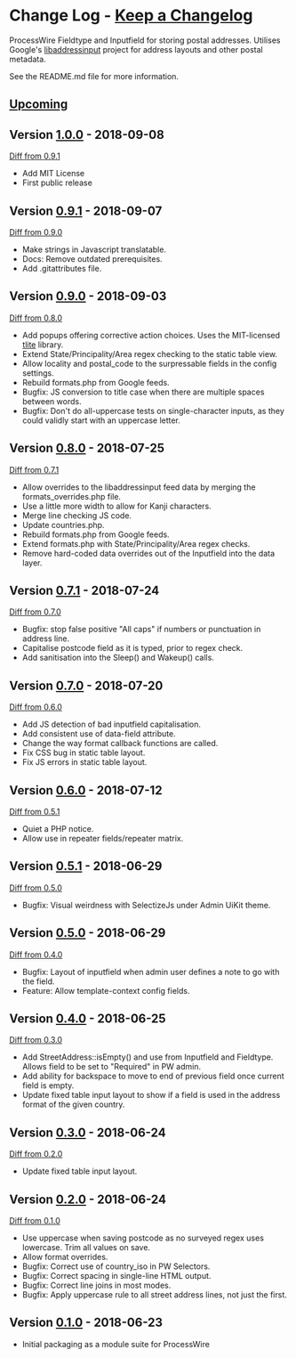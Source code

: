 # **Change Log** - [Keep a Changelog]

ProcessWire Fieldtype and Inputfield for storing postal addresses. Utilises Google's [libaddressinput] project for
address layouts and other postal metadata.

See the README.md file for more information.

## [Upcoming]


## Version [1.0.0] - 2018-09-08

[Diff from 0.9.1]

- Add MIT License
- First public release


## Version [0.9.1] - 2018-09-07

[Diff from 0.9.0]

- Make strings in Javascript translatable.
- Docs: Remove outdated prerequisites.
- Add .gitattributes file.


## Version [0.9.0] - 2018-09-03

[Diff from 0.8.0]

- Add popups offering corrective action choices. Uses the MIT-licensed [tlite] library.
- Extend State/Principality/Area regex checking to the static table view.
- Allow locality and postal_code to the surpressable fields in the config settings.
- Rebuild formats.php from Google feeds.
- Bugfix: JS conversion to title case when there are multiple spaces between words.
- Bugfix: Don't do all-uppercase tests on single-character inputs, as they could validly start with an uppercase letter.

## Version [0.8.0] - 2018-07-25

[Diff from 0.7.1]

- Allow overrides to the libaddressinput feed data by merging the formats_overrides.php file.
- Use a little more width to allow for Kanji characters.
- Merge line checking JS code.
- Update countries.php.
- Rebuild formats.php from Google feeds.
- Extend formats.php with State/Principality/Area regex checks.
- Remove hard-coded data overrides out of the Inputfield into the data layer.


## Version [0.7.1] - 2018-07-24

[Diff from 0.7.0]

- Bugfix: stop false positive "All caps" if numbers or punctuation in address line.
- Capitalise postcode field as it is typed, prior to regex check.
- Add sanitisation into the Sleep() and Wakeup() calls.


## Version [0.7.0] - 2018-07-20

[Diff from 0.6.0]

- Add JS detection of bad inputfield capitalisation.
- Add consistent use of data-field attribute.
- Change the way format callback functions are called.
- Fix CSS bug in static table layout.
- Fix JS errors in static table layout.


## Version [0.6.0] - 2018-07-12

[Diff from 0.5.1]

- Quiet a PHP notice.
- Allow use in repeater fields/repeater matrix.


## Version [0.5.1] - 2018-06-29

[Diff from 0.5.0]

- Bugfix: Visual weirdness with SelectizeJs under Admin UiKit theme.


## Version [0.5.0] - 2018-06-29

[Diff from 0.4.0]

- Bugfix: Layout of inputfield when admin user defines a note to go with the field.
- Feature: Allow template-context config fields.


## Version [0.4.0] - 2018-06-25

[Diff from 0.3.0]

- Add StreetAddress::isEmpty() and use from Inputfield and Fieldtype. Allows field to be set to "Required" in PW admin.
- Add ability for backspace to move to end of previous field once current field is empty.
- Update fixed table input layout to show if a field is used in the address format of the given country.


## Version [0.3.0] - 2018-06-24

[Diff from 0.2.0]

- Update fixed table input layout.


## Version [0.2.0] - 2018-06-24

[Diff from 0.1.0]

- Use uppercase when saving postcode as no surveyed regex uses lowercase. Trim all values on save.
- Allow format overrides.
- Bugfix: Correct use of country_iso in PW Selectors.
- Bugfix: Correct spacing in single-line HTML output.
- Bugfix: Correct line joins in most modes.
- Bugfix: Apply uppercase rule to all street address lines, not just the first.

## Version [0.1.0] - 2018-06-23

- Initial packaging as a module suite for ProcessWire

[Keep a Changelog]: http://keepachangelog.com/en/1.0.0/
[libaddressinput]: https://github.com/googlei18n/libaddressinput
[tlite]: https://github.com/chrisdavies/tlite
[Upcoming]: https://bitbucket.org/netcarver/fieldtypestreetaddress/branches/compare/HEAD..1.0.0
[1.0.0]: https://bitbucket.org/netcarver/fieldtypestreetaddress/src/1.0.0/
[Diff from 0.9.1]: https://bitbucket.org/netcarver/fieldtypestreetaddress/branches/compare/1.0.0..0.9.1#diff
[0.9.1]: https://bitbucket.org/netcarver/fieldtypestreetaddress/src/0.9.1/
[Diff from 0.9.0]: https://bitbucket.org/netcarver/fieldtypestreetaddress/branches/compare/0.9.1..0.9.0#diff
[0.9.0]: https://bitbucket.org/netcarver/fieldtypestreetaddress/src/0.9.0/
[Diff from 0.8.0]: https://bitbucket.org/netcarver/fieldtypestreetaddress/branches/compare/0.9.0..0.8.0#diff
[0.8.0]: https://bitbucket.org/netcarver/fieldtypestreetaddress/src/0.8.0/
[Diff from 0.7.1]: https://bitbucket.org/netcarver/fieldtypestreetaddress/branches/compare/0.8.0..0.7.1#diff
[0.7.1]: https://bitbucket.org/netcarver/fieldtypestreetaddress/src/0.7.1/
[Diff from 0.7.0]: https://bitbucket.org/netcarver/fieldtypestreetaddress/branches/compare/0.7.1..0.7.0#diff
[0.7.0]: https://bitbucket.org/netcarver/fieldtypestreetaddress/src/0.7.0/
[Diff from 0.6.0]: https://bitbucket.org/netcarver/fieldtypestreetaddress/branches/compare/0.7.0..0.6.0#diff
[0.6.0]: https://bitbucket.org/netcarver/fieldtypestreetaddress/src/0.6.0/
[Diff from 0.5.1]: https://bitbucket.org/netcarver/fieldtypestreetaddress/branches/compare/0.6.0..0.5.1#diff
[0.5.1]: https://bitbucket.org/netcarver/fieldtypestreetaddress/src/0.5.1/
[Diff from 0.5.0]: https://bitbucket.org/netcarver/fieldtypestreetaddress/branches/compare/0.5.1..0.5.0#diff
[0.5.0]: https://bitbucket.org/netcarver/fieldtypestreetaddress/src/0.5.0/
[Diff from 0.4.0]: https://bitbucket.org/netcarver/fieldtypestreetaddress/branches/compare/0.5.0..0.4.0#diff
[0.4.0]: https://bitbucket.org/netcarver/fieldtypestreetaddress/src/0.4.0/
[Diff from 0.3.0]: https://bitbucket.org/netcarver/fieldtypestreetaddress/branches/compare/0.4.0..0.3.0#diff
[0.3.0]: https://bitbucket.org/netcarver/fieldtypestreetaddress/src/0.3.0/
[Diff from 0.2.0]: https://bitbucket.org/netcarver/fieldtypestreetaddress/branches/compare/0.3.0..0.2.0#diff
[0.2.0]: https://bitbucket.org/netcarver/fieldtypestreetaddress/src/0.2.0/
[Diff from 0.1.0]: https://bitbucket.org/netcarver/fieldtypestreetaddress/branches/compare/0.2.0..0.1.0#diff
[0.1.0]: https://bitbucket.org/netcarver/fieldtypestreetaddress/src/0.1.0/
